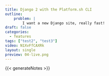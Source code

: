 ```yaml
---
title: Django 2 with the Platform.sh CLI
outline:
    problem: |
        I want a new Django site, really fast!
draft: false
categories:
  - features
tags: ["test2", "test3"]
video: N1XvFfCAXRk
layout: single
preview: 04-live.png
---
```


{{< generateNotes >}}
